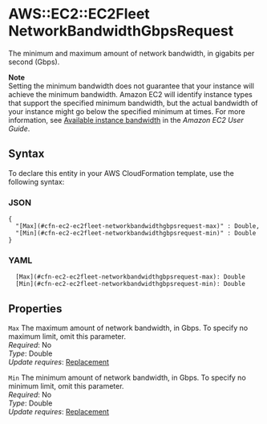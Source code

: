 # AWS::EC2::EC2Fleet NetworkBandwidthGbpsRequest<a name="aws-properties-ec2-ec2fleet-networkbandwidthgbpsrequest"></a>

The minimum and maximum amount of network bandwidth, in gigabits per second \(Gbps\)\.

**Note**  
Setting the minimum bandwidth does not guarantee that your instance will achieve the minimum bandwidth\. Amazon EC2 will identify instance types that support the specified minimum bandwidth, but the actual bandwidth of your instance might go below the specified minimum at times\. For more information, see [Available instance bandwidth](https://docs.aws.amazon.com/AWSEC2/latest/UserGuide/ec2-instance-network-bandwidth.html#available-instance-bandwidth) in the *Amazon EC2 User Guide*\.

## Syntax<a name="aws-properties-ec2-ec2fleet-networkbandwidthgbpsrequest-syntax"></a>

To declare this entity in your AWS CloudFormation template, use the following syntax:

### JSON<a name="aws-properties-ec2-ec2fleet-networkbandwidthgbpsrequest-syntax.json"></a>

```
{
  "[Max](#cfn-ec2-ec2fleet-networkbandwidthgbpsrequest-max)" : Double,
  "[Min](#cfn-ec2-ec2fleet-networkbandwidthgbpsrequest-min)" : Double
}
```

### YAML<a name="aws-properties-ec2-ec2fleet-networkbandwidthgbpsrequest-syntax.yaml"></a>

```
  [Max](#cfn-ec2-ec2fleet-networkbandwidthgbpsrequest-max): Double
  [Min](#cfn-ec2-ec2fleet-networkbandwidthgbpsrequest-min): Double
```

## Properties<a name="aws-properties-ec2-ec2fleet-networkbandwidthgbpsrequest-properties"></a>

`Max`  <a name="cfn-ec2-ec2fleet-networkbandwidthgbpsrequest-max"></a>
The maximum amount of network bandwidth, in Gbps\. To specify no maximum limit, omit this parameter\.  
*Required*: No  
*Type*: Double  
*Update requires*: [Replacement](https://docs.aws.amazon.com/AWSCloudFormation/latest/UserGuide/using-cfn-updating-stacks-update-behaviors.html#update-replacement)

`Min`  <a name="cfn-ec2-ec2fleet-networkbandwidthgbpsrequest-min"></a>
The minimum amount of network bandwidth, in Gbps\. To specify no minimum limit, omit this parameter\.  
*Required*: No  
*Type*: Double  
*Update requires*: [Replacement](https://docs.aws.amazon.com/AWSCloudFormation/latest/UserGuide/using-cfn-updating-stacks-update-behaviors.html#update-replacement)